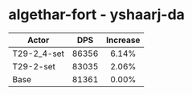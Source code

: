 # algethar-fort - yshaarj-da
| Actor | DPS | Increase |
|---|:---:|:---:|
|T29-2_4-set|86356|6.14%|
|T29-2-set|83035|2.06%|
|Base|81361|0.00%|
